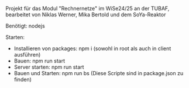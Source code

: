 Projekt für das Modul "Rechnernetze" im WiSe24/25 an der TUBAF, bearbeitet von Niklas Werner, Mika Bertold und dem SoYa-Reaktor

Benötigt: nodejs

Starten:
- Installieren von packages: npm i (sowohl in root als auch in client ausführen)
- Bauen: npm run start
- Server starten: npm run start
- Bauen und Starten: npm run bs
(Diese Scripte sind in package.json zu finden)